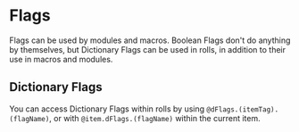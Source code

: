 # Flags

Flags can be used by modules and macros.
Boolean Flags don't do anything by themselves, but Dictionary Flags can be used in rolls, in addition to their use in macros and modules.

## Dictionary Flags

You can access Dictionary Flags within rolls by using `@dFlags.(itemTag).(flagName)`, or with `@item.dFlags.(flagName)` within the current item.
